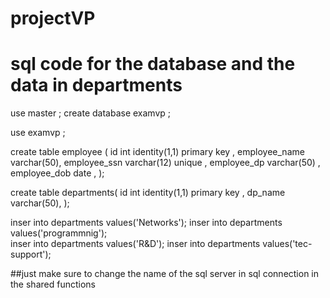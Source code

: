 # projectVP

# sql code for the database and the data in departments 

use master ;
create database examvp ;

use examvp ;

create table employee (
id  int  identity(1,1) primary key ,
employee_name varchar(50),
employee_ssn varchar(12) unique , 
employee_dp varchar(50) ,
employee_dob date ,
);

create table departments(
id  int  identity(1,1) primary key ,
dp_name varchar(50),
);



inser into departments values('Networks');
inser into departments values('programmnig');   
inser into departments values('R&D');
inser into departments values('tec-support');


##just make sure to change the name of the sql server in sql connection in the shared functions 
